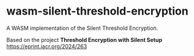 # wasm-silent-threshold-encryption
A WASM implementation of the Silent Threshold Encryption. 

Based on the project **Threshold Encryption with Silent Setup** 
https://eprint.iacr.org/2024/263


